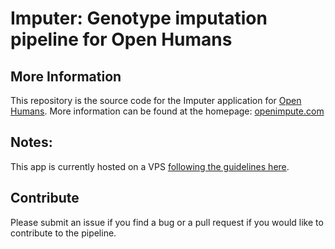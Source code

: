# Imputer: Genotype imputation pipeline for Open Humans

## More Information
This repository is the source code for the Imputer application for [Open Humans](https://www.openhumans.org/).
More information can be found at the homepage: [openimpute.com](http://www.openimpute.com)

## Notes:
This app is currently hosted on a VPS [following the guidelines here](https://www.digitalocean.com/community/tutorials/how-to-use-the-django-one-click-install-image-for-ubuntu-16-04).

## Contribute
Please submit an issue if you find a bug or a pull request if you would like to contribute to the pipeline.

